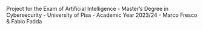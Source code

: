 Project for the Exam of Artificial Intelligence - Master’s Degree in Cybersecurity - University of Pisa - Academic Year 2023/24 - Marco Fresco & Fabio Fadda

